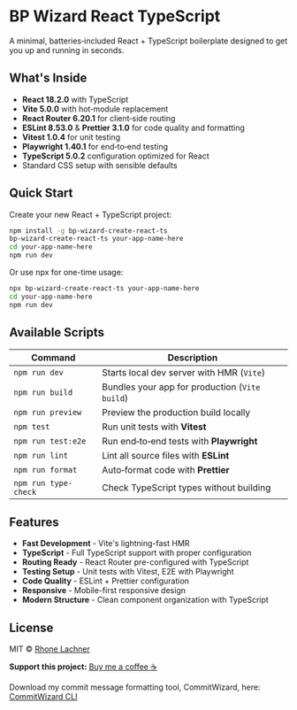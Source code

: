 # BP Wizard React TypeScript

A minimal, batteries‑included React + TypeScript boilerplate designed to get you up and running in seconds.

## What's Inside

- **React 18.2.0** with TypeScript
- **Vite 5.0.0** with hot‑module replacement
- **React Router 6.20.1** for client‑side routing
- **ESLint 8.53.0** & **Prettier 3.1.0** for code quality and formatting
- **Vitest 1.0.4** for unit testing
- **Playwright 1.40.1** for end‑to‑end testing
- **TypeScript 5.0.2** configuration optimized for React
- Standard CSS setup with sensible defaults

## Quick Start

Create your new React + TypeScript project:

```bash
npm install -g bp-wizard-create-react-ts
bp-wizard-create-react-ts your-app-name-here
cd your-app-name-here
npm run dev
```

Or use npx for one-time usage:

```bash
npx bp-wizard-create-react-ts your-app-name-here
cd your-app-name-here
npm run dev
```

## Available Scripts

| Command              | Description                                    |
| -------------------- | ---------------------------------------------- |
| `npm run dev`        | Starts local dev server with HMR (`Vite`)      |
| `npm run build`      | Bundles your app for production (`Vite build`) |
| `npm run preview`    | Preview the production build locally           |
| `npm test`           | Run unit tests with **Vitest**                 |
| `npm run test:e2e`   | Run end‑to‑end tests with **Playwright**       |
| `npm run lint`       | Lint all source files with **ESLint**          |
| `npm run format`     | Auto‑format code with **Prettier**             |
| `npm run type-check` | Check TypeScript types without building        |

## Features

- **Fast Development** - Vite's lightning-fast HMR
- **TypeScript** - Full TypeScript support with proper configuration
- **Routing Ready** - React Router pre-configured with TypeScript
- **Testing Setup** - Unit tests with Vitest, E2E with Playwright
- **Code Quality** - ESLint + Prettier configuration
- **Responsive** - Mobile-first responsive design
- **Modern Structure** - Clean component organization with TypeScript

## License

MIT © [Rhone Lachner](https://github.com/rhonelachner)

**Support this project:** [Buy me a coffee ☕️](https://coff.ee/rhone)

Download my commit message formatting tool, CommitWizard, here: [CommitWizard CLI](https://www.npmjs.com/package/commitwizard-cli)
